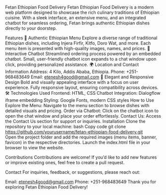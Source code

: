 Fetan Ethiopian Food Delivery
Fetan Ethiopian Food Delivery is a modern web platform designed to showcase the rich culinary traditions of Ethiopian cuisine. With a sleek interface, an extensive menu, and an integrated chatbot for seamless ordering, Fetan brings authentic Ethiopian dishes directly to your doorstep.

Features
🥘 Authentic Ethiopian Menu
Explore a diverse range of traditional Ethiopian dishes, including Injera Firfir, Kitfo, Doro Wat, and more.
Each menu item is presented with high-quality images, names, and prices.
🤖 Interactive Chatbot
Streamlined ordering process powered by an embedded chatbot.
Small, user-friendly chatbot icon expands to a chat window upon click, providing personalized assistance.
🌍 Location and Contact Information
Address: 4 Kilo, Addis Ababa, Ethiopia.
Phone: +251-968483649
Email: etenesh4good@gmail.com
🎨 Elegant and Responsive Design
Bold and visually appealing interface with a focus on user experience.
Fully responsive layout, ensuring compatibility across devices.
🛠️ Technologies Used
Frontend: HTML, CSS
Chatbot Integration: Dialogflow iframe embedding
Styling: Google Fonts, modern CSS styles
How to Use
Explore the Menu: Navigate to the menu section to browse dishes with detailed visuals and pricing.
Order via Chatbot: Click on the chatbot icon to open the chat window and place your order effortlessly.
Contact Us: Access the Contact Us section for support or inquiries.
Installation
Clone the repository to your local machine:
bash
Copy code
git clone https://github.com/yourusername/fetan-ethiopian-food-delivery.git  
Open the project folder and add the required images (menu items, banner, favicon) in the respective directories.
Launch the index.html file in your browser to view the website.

Contributions
Contributions are welcome! If you’d like to add new features or improve existing ones, feel free to create a pull request.

Contact
For inquiries, feedback, or suggestions, please reach out:

Email: etenesh4good@gmail.com
Phone: +251-968483649
Thank you for exploring Fetan Ethiopian Food Delivery!
